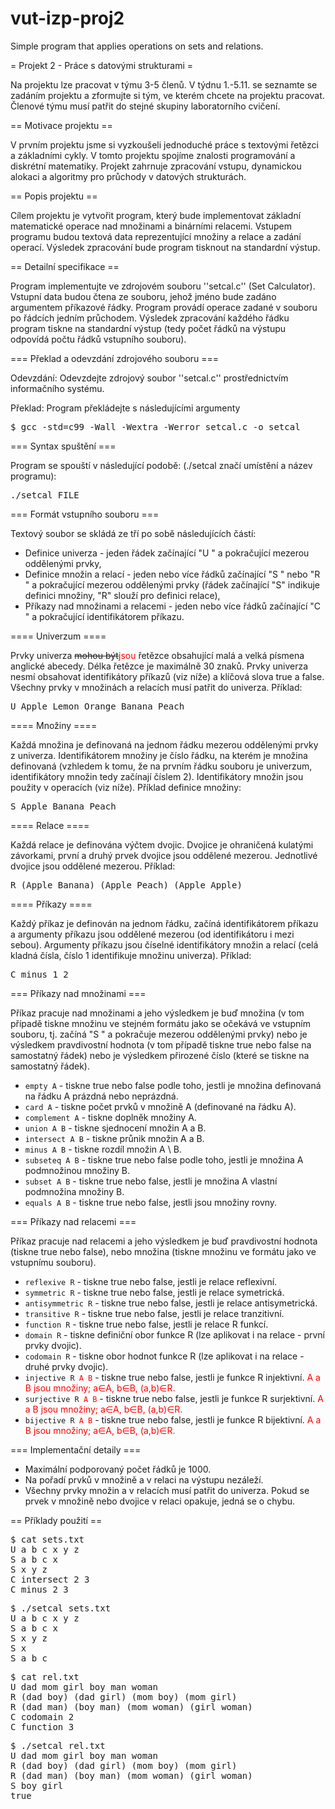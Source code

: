 # vut-izp-proj2
Simple program that applies operations on sets and relations.

= Projekt 2 - Práce s datovými strukturami =

Na projektu lze pracovat v týmu 3-5 členů. V týdnu 1.-5.11. se seznamte se zadáním projektu a zformujte si tým, ve kterém chcete na projektu pracovat. Členové týmu musí patřit do stejné skupiny laboratorního cvičení.

== Motivace projektu ==

V prvním projektu jsme si vyzkoušeli jednoduché práce s textovými řetězci a základními cykly. V tomto projektu spojíme znalosti programování a diskrétní matematiky. Projekt zahrnuje zpracování vstupu, dynamickou alokaci a algoritmy pro průchody v datových strukturách.

== Popis projektu ==

Cílem projektu je vytvořit program, který bude implementovat základní matematické operace nad množinami a binárními relacemi. Vstupem programu budou textová data reprezentující množiny a relace a zadání operací. Výsledek zpracování bude program tisknout na standardní výstup.

== Detailní specifikace ==

Program implementujte ve zdrojovém souboru ''setcal.c'' (Set Calculator). Vstupní data budou čtena ze souboru, jehož jméno bude zadáno argumentem příkazové řádky. Program provádí operace zadané v souboru po řádcích jedním průchodem. Výsledek zpracování každého řádku program tiskne na standardní výstup (tedy počet řádků na výstupu odpovídá počtu řádků vstupního souboru).

=== Překlad a odevzdání zdrojového souboru ===

Odevzdání: Odevzdejte zdrojový soubor ''setcal.c'' prostřednictvím informačního systému.

Překlad: Program překládejte s následujícími argumenty

<pre>$ gcc -std=c99 -Wall -Wextra -Werror setcal.c -o setcal</pre>

=== Syntax spuštění ===

Program se spouští v následující podobě: (./setcal značí umístění a název programu):

<pre>./setcal FILE</pre>

=== Formát vstupního souboru ===

Textový soubor se skládá ze tří po sobě následujících částí:
- Definice univerza - jeden řádek začínající "U " a pokračující mezerou oddělenými prvky,
- Definice množin a relací - jeden nebo více řádků začínající "S " nebo "R " a pokračující mezerou oddělenými prvky (řádek začínající "S" indikuje definici množiny, "R" slouží pro definici relace),
- Příkazy nad množinami a relacemi - jeden nebo více řádků začínající "C " a pokračující identifikátorem příkazu.

==== Univerzum ====

Prvky univerza <s>mohou být</s><span style="color:red">jsou</span> řetězce obsahující malá a velká písmena anglické abecedy. Délka řetězce je maximálně 30 znaků. Prvky univerza nesmí obsahovat identifikátory příkazů (viz níže) a klíčová slova true a false. Všechny prvky v množinách a relacích musí patřit do univerza. Příklad:
<pre>U Apple Lemon Orange Banana Peach</pre>

==== Množiny ====

Každá množina je definovaná na jednom řádku mezerou oddělenými prvky z univerza. Identifikátorem množiny je číslo řádku, na kterém je množina definovaná (vzhledem k tomu, že na prvním řádku souboru je univerzum, identifikátory množin tedy začínají číslem 2). Identifikátory množin jsou použity v operacích (viz níže). Příklad definice množiny:
<pre>S Apple Banana Peach</pre>

==== Relace ====

Každá relace je definována výčtem dvojic. Dvojice je ohraničená kulatými závorkami, první a druhý prvek dvojice jsou oddělené mezerou. Jednotlivé dvojice jsou oddělené mezerou. Příklad:
<pre>R (Apple Banana) (Apple Peach) (Apple Apple)</pre>


==== Příkazy ====

Každý příkaz je definován na jednom řádku, začíná identifikátorem příkazu a argumenty příkazu jsou oddělené mezerou (od identifikátoru i mezi sebou). Argumenty příkazu jsou číselné identifikátory množin a relací (celá kladná čísla, číslo 1 identifikuje množinu univerza). Příklad:
<pre>C minus 1 2</pre>

=== Příkazy nad množinami ===

Příkaz pracuje nad množinami a jeho výsledkem je buď množina (v tom případě tiskne množinu ve stejném formátu jako se očekává ve vstupním souboru, tj. začíná "S " a pokračuje mezerou oddělenými prvky) nebo je výsledkem pravdivostní hodnota (v tom případě tiskne true nebo false na samostatný řádek) nebo je výsledkem přirozené číslo (které se tiskne na samostatný řádek).

* <code>empty A</code> - tiskne true nebo false podle toho, jestli je množina definovaná na řádku A prázdná nebo neprázdná.
* <code>card A</code> - tiskne počet prvků v množině A (definované na řádku A).
* <code>complement A</code> - tiskne doplněk množiny A.
* <code>union A B</code> - tiskne sjednocení množin A a B.
* <code>intersect A B</code> - tiskne průnik množin A a B.
* <code>minus A B</code> - tiskne rozdíl množin A \ B.
* <code>subseteq A B</code> - tiskne true nebo false podle toho, jestli je množina A podmnožinou množiny B.
* <code>subset A B</code> - tiskne true nebo false, jestli je množina A vlastní podmnožina množiny B.
* <code>equals A B</code> - tiskne true nebo false, jestli jsou množiny rovny.

=== Příkazy nad relacemi ===

Příkaz pracuje nad relacemi a jeho výsledkem je buď pravdivostní hodnota (tiskne true nebo false), nebo množina (tiskne množinu ve formátu jako ve vstupnímu souboru).

* <code>reflexive R</code> - tiskne true nebo false, jestli je relace reflexivní.
* <code>symmetric R</code> - tiskne true nebo false, jestli je relace symetrická.
* <code>antisymmetric R</code> - tiskne true nebo false, jestli je relace antisymetrická.
* <code>transitive R</code> - tiskne true nebo false, jestli je relace tranzitivní.
* <code>function R</code> - tiskne true nebo false, jestli je relace R funkcí.
* <code>domain R</code> - tiskne definiční obor funkce R (lze aplikovat i na relace - první prvky dvojic).
* <code>codomain R</code> - tiskne obor hodnot funkce R (lze aplikovat i na relace - druhé prvky dvojic).
* <code>injective R <span style="color:red">A B</span></code> - tiskne true nebo false, jestli je funkce R injektivní. <span style="color:red">A a B jsou množiny; a&#8712;A, b&#8712;B, (a,b)&#8712;R.</span>
* <code>surjective R <span style="color:red">A B</span></code> - tiskne true nebo false, jestli je funkce R surjektivní. <span style="color:red">A a B jsou množiny; a&#8712;A, b&#8712;B, (a,b)&#8712;R.</span>
* <code>bijective R <span style="color:red">A B</span></code> - tiskne true nebo false, jestli je funkce R bijektivní. <span style="color:red">A a B jsou množiny; a&#8712;A, b&#8712;B, (a,b)&#8712;R.</span>

=== Implementační detaily ===

* Maximální podporovaný počet řádků je 1000.
* Na pořadí prvků v množině a v relaci na výstupu nezáleží.
* Všechny prvky množin a v relacích musí patřit do univerza. Pokud se prvek v množině nebo dvojice v relaci opakuje, jedná se o chybu.

== Příklady použití ==

<pre>$ cat sets.txt
U a b c x y z
S a b c x
S x y z
C intersect 2 3
C minus 2 3</pre>
<pre>$ ./setcal sets.txt
U a b c x y z
S a b c x
S x y z
S x
S a b c</pre>

<pre>$ cat rel.txt
U dad mom girl boy man woman
R (dad boy) (dad girl) (mom boy) (mom girl)
R (dad man) (boy man) (mom woman) (girl woman)
C codomain 2
C function 3</pre>
<pre>$ ./setcal rel.txt
U dad mom girl boy man woman
R (dad boy) (dad girl) (mom boy) (mom girl)
R (dad man) (boy man) (mom woman) (girl woman)
S boy girl
true</pre>
